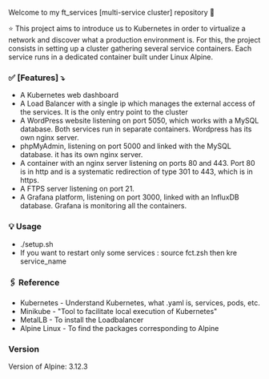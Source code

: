 Welcome to my ft_services [multi-service cluster] repository 👋

⭐️ This project aims to introduce us to Kubernetes in order to virtualize a network and discover what a production environment is. For this, the project consists in setting up a cluster gathering several service containers. Each service runs in a dedicated container built under Linux Alpine.

### ✅ [Features] ⤵️

- A Kubernetes web dashboard
- A Load Balancer with a single ip which manages the external access of the services. It is the only entry point to the cluster
- A WordPress website listening on port 5050, which works with a MySQL database. Both services run in separate containers. Wordpress has its own nginx server.
- phpMyAdmin, listening on port 5000 and linked with the MySQL database. it has its own nginx server.
- A container with an nginx server listening on ports 80 and 443. Port 80 is in http and is a systematic redirection of type 301 to 443, which is in https.
- A FTPS server listening on port 21.
- A Grafana platform, listening on port 3000, linked with an InfluxDB database. Grafana is monitoring all the containers.

### 💡 Usage
- ./setup.sh
- If you want to restart only some services : source fct.zsh then kre service_name

### 🖇 Reference
- Kubernetes - Understand Kubernetes, what .yaml is, services, pods, etc.
- Minikube - "Tool to facilitate local execution of Kubernetes"
- MetalLB - To install the Loadbalancer
- Alpine Linux - To find the packages corresponding to Alpine
### Version
Version of Alpine: 3.12.3
